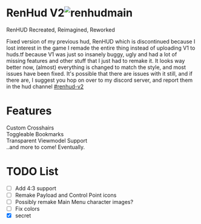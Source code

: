 # RenHud V2![renhudmain](https://user-images.githubusercontent.com/87461596/187520076-a73e5a4d-bb5c-4860-836a-0ee68258adb4.png)

RenHUD Recreated, Reimagined, Reworked

Fixed version of my previous hud, RenHUD which is discontinued because I lost interest in the game
I remade the entire thing instead of uploading V1 to huds.tf because V1 was just so insanely buggy, ugly and had a lot of
missing features and other stuff that I just had to remake it. It looks way better now, (almost) everything is changed to match the style,
and most issues have been fixed. It's possible that there are issues with it still, and if there are, I suggest you hop on over to
my discord server, and report them in the hud channel [#renhud-v2](https://discord.gg/cWRRs47WYc)

# Features

Custom Crosshairs <br />
Toggleable Bookmarks <br />
Transparent Viewmodel Support <br />
..and more to come! Eventually.

# TODO List

- [ ] Add 4:3 support
- [ ] Remake Payload and Control Point icons
- [ ] Possibly remake Main Menu character images?
- [ ] Fix colors
- [x] secret

